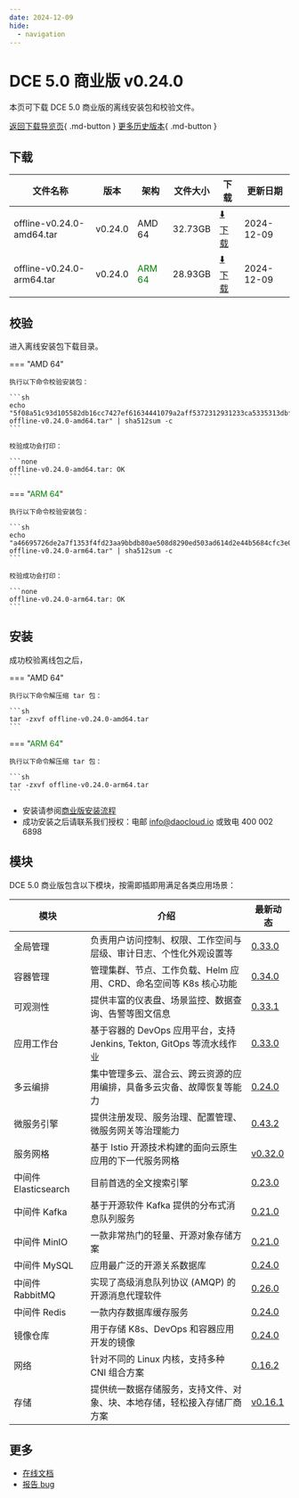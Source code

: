 ```yaml
---
date: 2024-12-09
hide:
  - navigation
---
```


# DCE 5.0 商业版 v0.24.0

本页可下载 DCE 5.0 商业版的离线安装包和校验文件。

[返回下载导览页](../index.md#_2){ .md-button } [更多历史版本](./dce5-installer-history.md){ .md-button }

## 下载

| 文件名称 | 版本 | 架构 | 文件大小 | 下载 | 更新日期 |
| ------- | --- | ---- | ------ | --- | ------- |
| offline-v0.24.0-amd64.tar | v0.24.0 | AMD 64 | 32.73GB | [:arrow_down: 下载](https://qiniu-download-public.daocloud.io/DaoCloud_Enterprise/dce5/offline-v0.24.0-amd64.tar) | 2024-12-09 |
| offline-v0.24.0-arm64.tar | v0.24.0 | <font color="green">ARM 64</font> | 28.93GB | [:arrow_down: 下载](https://qiniu-download-public.daocloud.io/DaoCloud_Enterprise/dce5/offline-v0.24.0-arm64.tar) | 2024-12-09 |

## 校验

进入离线安装包下载目录。

=== "AMD 64"

    执行以下命令校验安装包：

    ```sh
    echo "5f08a51c93d105582db16cc7427ef61634441079a2aff5372312931233ca5335313dbf0c51d4aab04c2c585a1f01511ee94b0c939a472981357a0af303e4dad7  offline-v0.24.0-amd64.tar" | sha512sum -c
    ```

    校验成功会打印：

    ```none
    offline-v0.24.0-amd64.tar: OK
    ```

=== "<font color="green">ARM 64</font>"

    执行以下命令校验安装包：

    ```sh
    echo "a46695726de2a7f1353f4fd23aa9bbdb80ae508d8290ed503ad614d2e44b5684cfc3e0f457768dad40dbe5b1aa33510c2b783cb9a73c82e4a69f9b35e3160e18  offline-v0.24.0-arm64.tar" | sha512sum -c
    ```

    校验成功会打印：

    ```none
    offline-v0.24.0-arm64.tar: OK
    ```

## 安装

成功校验离线包之后，

=== "AMD 64"

    执行以下命令解压缩 tar 包：

    ```sh
    tar -zxvf offline-v0.24.0-amd64.tar
    ```

=== "<font color="green">ARM 64</font>"

    执行以下命令解压缩 tar 包：

    ```sh
    tar -zxvf offline-v0.24.0-arm64.tar
    ```

- 安装请参阅[商业版安装流程](../../install/commercial/start-install.md)
- 成功安装之后请联系我们授权：电邮 info@daocloud.io 或致电 400 002 6898

## 模块

DCE 5.0 商业版包含以下模块，按需即插即用满足各类应用场景：

| 模块 | 介绍 | 最新动态 |
| ---- | --- | ------ |
| 全局管理 | 负责用户访问控制、权限、工作空间与层级、审计日志、个性化外观设置等 | [0.33.0](../../ghippo/intro/release-notes.md#0330) |
| 容器管理 | 管理集群、节点、工作负载、Helm 应用、CRD、命名空间等 K8s 核心功能 | [0.34.0](../../kpanda/intro/release-notes.md#0340) |
| 可观测性 | 提供丰富的仪表盘、场景监控、数据查询、告警等图文信息 | [0.33.1](../../insight/intro/release-notes.md#0331) |
| 应用工作台 | 基于容器的 DevOps 应用平台，支持 Jenkins, Tekton, GitOps 等流水线作业 | [0.33.0](../../amamba/intro/release-notes.md#0330) |
| 多云编排 | 集中管理多云、混合云、跨云资源的应用编排，具备多云灾备、故障恢复等能力 | [0.24.0](../../kairship/intro/release-notes.md#0240) |
| 微服务引擎 | 提供注册发现、服务治理、配置管理、微服务网关等治理能力 | [0.43.2](../../skoala/intro/release-notes.md#0432) |
| 服务网格 | 基于 Istio 开源技术构建的面向云原生应用的下一代服务网格 | [v0.32.0](../../mspider/intro/release-notes.md#v0320) |
| 中间件 Elasticsearch | 目前首选的全文搜索引擎 | [0.23.0](../../middleware/elasticsearch/release-notes.md#0230) |
| 中间件 Kafka | 基于开源软件 Kafka 提供的分布式消息队列服务 | [0.21.0](../../middleware/kafka/release-notes.md#0210) |
| 中间件 MinIO | 一款非常热门的轻量、开源对象存储方案 | [0.21.0](../../middleware/minio/release-notes.md#0210) |
| 中间件 MySQL | 应用最广泛的开源关系数据库 | [0.24.0](../../middleware/mysql/release-notes.md#0240) |
| 中间件 RabbitMQ | 实现了高级消息队列协议 (AMQP) 的开源消息代理软件 | [0.26.0](../../middleware/rabbitmq/release-notes.md#0260) |
| 中间件 Redis | 一款内存数据库缓存服务 | [0.24.0](../../middleware/redis/release-notes.md#0240) |
| 镜像仓库 | 用于存储 K8s、DevOps 和容器应用开发的镜像 | [0.24.0](../../kangaroo/intro/release-notes.md) |
| 网络 | 针对不同的 Linux 内核，支持多种 CNI 组合方案 | [0.16.2](../../network/intro/release-notes.md) |
| 存储 | 提供统一数据存储服务，支持文件、对象、块、本地存储，轻松接入存储厂商方案 | [v0.16.1](../../storage/hwameistor/release-notes.md) |

## 更多

- [在线文档](../../dce/index.md)
- [报告 bug](https://github.com/DaoCloud/DaoCloud-docs/issues)
